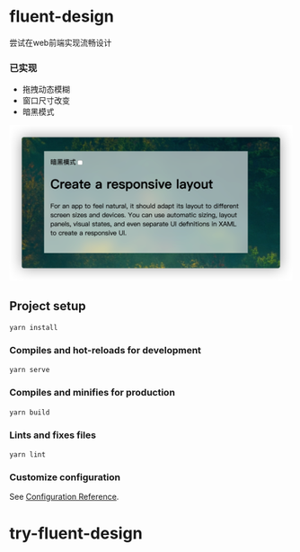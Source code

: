 # fluent-design
尝试在web前端实现流畅设计
### 已实现
* 拖拽动态模糊
* 窗口尺寸改变
* 暗黑模式


![](./doc/layout.png)
## Project setup
```
yarn install
```

### Compiles and hot-reloads for development
```
yarn serve
```

### Compiles and minifies for production
```
yarn build
```

### Lints and fixes files
```
yarn lint
```

### Customize configuration
See [Configuration Reference](https://cli.vuejs.org/config/).
# try-fluent-design

